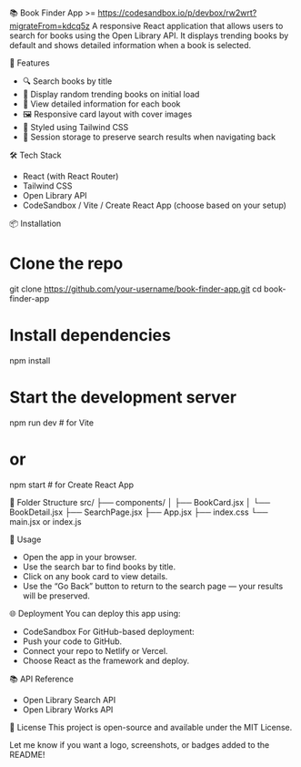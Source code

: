 📚 Book Finder App >= https://codesandbox.io/p/devbox/rw2wrt?migrateFrom=kdcq5z
A responsive React application that allows users to search for books using the Open Library API. It displays trending books by default and shows detailed information when a book is selected.

🚀 Features
- 🔍 Search books by title
- 🎲 Display random trending books on initial load
- 📘 View detailed information for each book
- 🖼️ Responsive card layout with cover images
- 🎨 Styled using Tailwind CSS
- 🧠 Session storage to preserve search results when navigating back

🛠️ Tech Stack
- React (with React Router)
- Tailwind CSS
- Open Library API
- CodeSandbox / Vite / Create React App (choose based on your setup)

📦 Installation
# Clone the repo
git clone https://github.com/your-username/book-finder-app.git
cd book-finder-app

# Install dependencies
npm install

# Start the development server
npm run dev   # for Vite
# or
npm start     # for Create React App



🧩 Folder Structure
src/
├── components/
│   ├── BookCard.jsx
│   └── BookDetail.jsx
├── SearchPage.jsx
├── App.jsx
├── index.css
└── main.jsx or index.js



🧪 Usage
- Open the app in your browser.
- Use the search bar to find books by title.
- Click on any book card to view details.
- Use the “Go Back” button to return to the search page — your results will be preserved.

🌐 Deployment
You can deploy this app using:
- CodeSandbox
For GitHub-based deployment:
- Push your code to GitHub.
- Connect your repo to Netlify or Vercel.
- Choose React as the framework and deploy.

📚 API Reference
- Open Library Search API
- Open Library Works API

📄 License
This project is open-source and available under the MIT License.

Let me know if you want a logo, screenshots, or badges added to the README!
